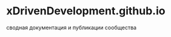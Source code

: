 xDrivenDevelopment.github.io
============================

сводная документация и публикации сообщества
